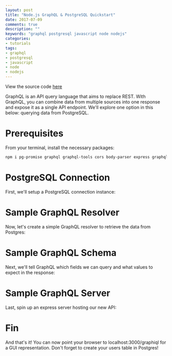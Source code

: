 ```yaml
---
layout: post
title: "Node.js GraphQL & PostgreSQL Quickstart"
date: 2017-07-09
comments: true
description: ""
keywords: "graphql postgresql javascript node nodejs"
categories:
- tutorials
tags:
- graphql
- postgresql
- javascript
- node
- nodejs
---
```


View the source code [here](https://github.com/JMensch/graphql-postgres-quickstart-demo)

GraphQL is an API query language that aims to replace REST. With GraphQL, you can
combine data from multiple sources into one response and expose it as a single API endpoint. We'll explore one option in this below: querying data from PostgreSQL.

# Prerequisites
From your terminal, install the necessary packages:

```sh
npm i pg-promise graphql graphql-tools cors body-parser express graphql-server-express
```

# PostgreSQL Connection
First, we'll setup a PostgreSQL connection instance:
<script src="https://gist.github.com/JMensch/b8f95d7b979c2485591186c92ecb863d.js"></script>

# Sample GraphQL Resolver
Now, let's create a simple GraphQL resolver to retrieve the data from Postgres:
<script src="https://gist.github.com/JMensch/25c7a3909ed473a9d7c862c04dab14e4.js"></script>

# Sample GraphQL Schema
Next, we'll tell GraphQL which fields we can query and what values to expect in the response:
<script src="https://gist.github.com/JMensch/c1824bb7f248b7166ce41d1ae22db4ec.js"></script>

# Sample GraphQL Server
Last, spin up an express server hosting our new API:
<script src="https://gist.github.com/JMensch/30ea85cf8d35c953cd673a4bf7fefbaa.js"></script>

# Fin
And that's it! You can now point your browser to localhost:3000/graphiql for a GUI representation.
Don't forget to create your users table in Postgres!
